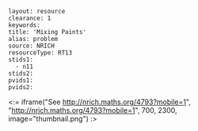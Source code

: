 ````
layout: resource
clearance: 1
keywords:
title: 'Mixing Paints'
alias: problem
source: NRICH
resourceType: RT13
stids1: 
  - n11
stids2:
pvids1:
pvids2:

````

<:= iframe("See http://nrich.maths.org/4793?mobile=1", "http://nrich.maths.org/4793?mobile=1", 700, 2300, image="thumbnail.png") :>

